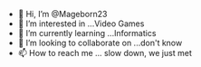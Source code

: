 - 👋 Hi, I’m @Mageborn23
- 👀 I’m interested in ...Video Games
- 🌱 I’m currently learning ...Informatics
- 💞️ I’m looking to collaborate on ...don't know
- 📫 How to reach me ... slow down, we just met

<!---
Mageborn23/Mageborn23 is a ✨ special ✨ repository because its `README.md` (this file) appears on your GitHub profile.
You can click the Preview link to take a look at your changes.
--->
